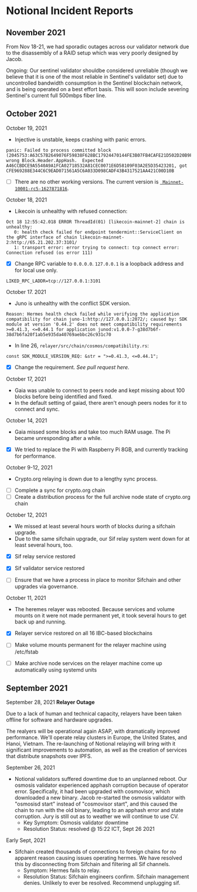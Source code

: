 # Notional Incident Reports

## November 2021

From Nov 18-21, we had sporadic outages across our validator network due to the disassembly of a RAID setup which was very poorly designed by Jacob. 


Ongoing: Our sentinel validator shouldbe considered unreliable (though we believe that it is one of the most reliable in Sentinel's validator set) due to uncontrolled bandwidth consumption in the Sentinel blockchain network, and is being operated on a best effort basis.  This will soon include severing Sentinel's current full 500mbps fiber line.

## October 2021
October 19, 2021
- Injective is unstable, keeps crashing with panic errors.
```
panic: Failed to process committed block (2045753:A63C57B2649076F59838F628BC17924470144FE3B07FB4CAFE21D502D20B9F31): wrong Block.Header.AppHash.  Expected A46CCBDCE9A5540A9A1FCA02718532A81CEC0071E6D58109F03A2E5D35423201, got CFE969288E344C6C9EAD071561A5C6A033D098CADF43B4317521AA421C00D10B
```
- [ ] There are no other working versions. The current version is [` Mainnet-10001-rc5-1627871816`](https://github.com/InjectiveLabs/injective-chain-releases/releases/tag/v1.0.1-1627871816).

October 18, 2021
- Likecoin is unhealthy with refused connection:
```
Oct 18 12:55:42.018 ERROR ThreadId(01) [likecoin-mainnet-2] chain is unhealthy: 
   0: health check failed for endpoint tendermint::ServiceClient on the gRPC interface of chain likecoin-mainnet-2:http://65.21.202.37:3101/
   1: transport error: error trying to connect: tcp connect error: Connection refused (os error 111)
```
- [x] Change RPC variable to `0.0.0.0`. `127.0.0.1` is a loopback address and for local use only.
```
LIKED_RPC_LADDR=tcp://127.0.0.1:3101
```

October 17. 2021
- Juno is unhealthy with the conflict SDK version.
```
Reason: Hermes health check failed while verifying the application compatibility for chain juno-1:http://127.0.0.1:2072/; caused by: SDK module at version '0.44.2' does not meet compatibility requirements >=0.41.3, <=0.44.1 for application junod:v1.0.0-7-g38d7b6f-38d7b6fa20f1ab5e935da40769aebbc26c931c70
```
- In line 26, `relayer/src/chain/cosmos/compatibility.rs`:
```
const SDK_MODULE_VERSION_REQ: &str = ">=0.41.3, <=0.44.1";
```
- [x] Change the requirement. *See pull request here.*

October 17, 2021
- Gaia was unable to connect to peers node and kept missing about 100 blocks before being identified and fixed.
- In the default setting of gaiad, there aren't enough peers nodes for it to connect and sync.

October 14, 2021
- Gaia missed some blocks and take too much RAM usage. The Pi became unresponding after a while.
- [x] We tried to replace the Pi with Raspberry Pi 8GB, and currently tracking for performance.

October 9-12, 2021
* Crypto.org relaying is down due to a lengthy sync process. 
- [ ] Complete a sync for crypto.org chain
- [ ] Create a distribution process for the full archive node state of crypto.org chain

October 12, 2021
* We missed at least several hours worth of blocks during a sifchain upgrade.  
* Due to the same sifchain upgrade, our Sif relay system went down for at least several hours, too. 
- [x] Sif relay service restored
- [x] Sif validator service restored 
- [ ] Ensure that we have a process in place to monitor Sifchain and other upgrades via governance. 


October 11, 2021
* The heremes relayer was rebooted.  Because services and volume mounts on it were not made permanent yet, it took several hours to get back up and running.  
- [x] Relayer service restored on all 16 IBC-based blockchains 
- [ ] Make volume mounts permanent for the relayer machine using /etc/fstab
- [ ] Make archive node services on the relayer machine come up automatically using systemd units


## September 2021
September 28, 2021
**Relayer Outage**

Due to a lack of human and technical capacity, relayers have been taken offline for software and hardware upgrades.

The realyers will be operational again ASAP, with dramatically improved performance.  We'll operate relay clusters in Europe, the United States, and Hanoi, Vietnam.  The re-launching of Notional relaying will bring with it significant improvements to automation, as well as the creation of services that distribute snapshots over IPFS.    




September 26, 2021
* Notional validators suffered downtime due to an unplanned reboot.  Our osmosis validator experienced apphash corruption because of operator error.  Specifically, it had been upgraded with cosmovisor, which downloaded a new binary.  Jacob re-started the osmosis validator with "osmosisd start" instead of "cosmovisor start", and this caused the chain to run with the old binary, leading to an apphash error and state corruption.    Jury is still out as to weather we will continue to use CV.
  * Key Symptom: Osmosis validator downtime
  * Resolution Status: resolved @ 15:22 ICT, Sept 26 2021


Early Sept, 2021
* Sifchain created thousands of connections to foreign chains for no apparent reason causing issues operating hermes.  We have resolved this by disconnecting from Sifchain and filtering all Sif channels.  
  * Symptom: Hermes fails to relay.
  * Resolution Status: Sifchain engineers confirm. Sifchain management denies.  Unlikely to ever be resolved.  Recommend unplugging sif.  



